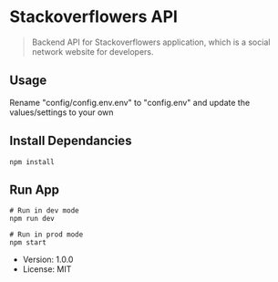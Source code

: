 # Stackoverflowers API

> Backend API for Stackoverflowers application, which is a social network website for developers.

## Usage

Rename "config/config.env.env" to "config.env" and update the values/settings to your own

## Install Dependancies
```
npm install
```
## Run App
```
# Run in dev mode
npm run dev

# Run in prod mode
npm start
```

- Version: 1.0.0
- License: MIT